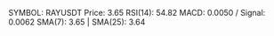 SYMBOL: RAYUSDT
Price: 3.65
RSI(14): 54.82
MACD: 0.0050 / Signal: 0.0062
SMA(7): 3.65 | SMA(25): 3.64
